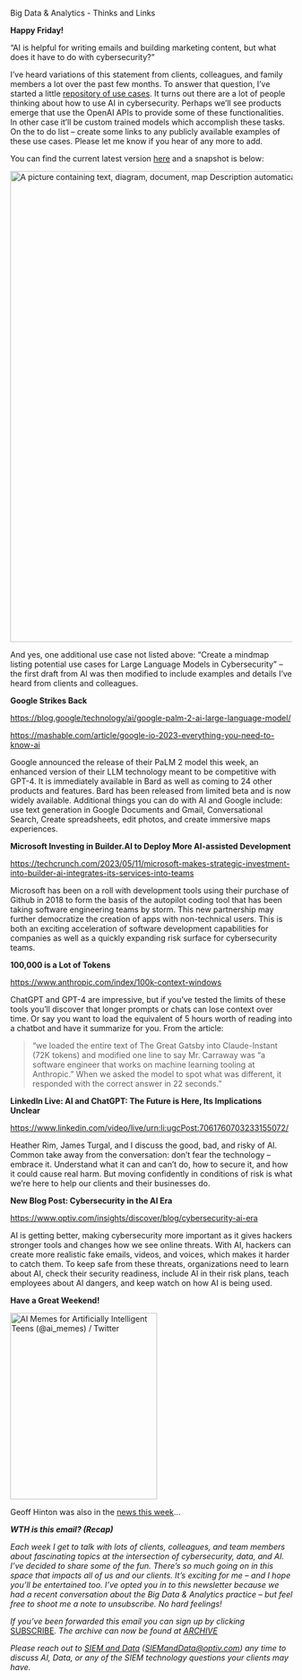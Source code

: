 Big Data & Analytics - Thinks and Links

**Happy Friday!**

“AI is helpful for writing emails and building marketing content, but
what does it have to do with cybersecurity?”

I’ve heard variations of this statement from clients, colleagues, and
family members a lot over the past few months. To answer that question,
I’ve started a little [repository of use
cases](https://lariar.github.io/cyberusecasesforai/). It turns out there
are a lot of people thinking about how to use AI in cybersecurity.
Perhaps we’ll see products emerge that use the OpenAI APIs to provide
some of these functionalities. In other case it’ll be custom trained
models which accomplish these tasks. On the to do list – create some
links to any publicly available examples of these use cases. Please let
me know if you hear of any more to add.

You can find the current latest version
[here](https://lariar.github.io/cyberusecasesforai/) and a snapshot is
below:

<img src="media/image1.png" style="width:6.5in;height:8.75972in"
alt="A picture containing text, diagram, document, map Description automatically generated" />

And yes, one additional use case not listed above: “Create a mindmap
listing potential use cases for Large Language Models in Cybersecurity”
– the first draft from AI was then modified to include examples and
details I’ve heard from clients and colleagues.

**Google Strikes Back**

<https://blog.google/technology/ai/google-palm-2-ai-large-language-model/>

<https://mashable.com/article/google-io-2023-everything-you-need-to-know-ai>

Google announced the release of their PaLM 2 model this week, an
enhanced version of their LLM technology meant to be competitive with
GPT-4. It is immediately available in Bard as well as coming to 24 other
products and features. Bard has been released from limited beta and is
now widely available. Additional things you can do with AI and Google
include: use text generation in Google Documents and Gmail,
Conversational Search, Create spreadsheets, edit photos, and create
immersive maps experiences.

**Microsoft Investing in Builder.AI to Deploy More AI-assisted
Development**

<https://techcrunch.com/2023/05/11/microsoft-makes-strategic-investment-into-builder-ai-integrates-its-services-into-teams>

Microsoft has been on a roll with development tools using their purchase
of Github in 2018 to form the basis of the autopilot coding tool that
has been taking software engineering teams by storm. This new
partnership may further democratize the creation of apps with
non-technical users. This is both an exciting acceleration of software
development capabilities for companies as well as a quickly expanding
risk surface for cybersecurity teams.

**100,000 is a Lot of Tokens**

<https://www.anthropic.com/index/100k-context-windows>

ChatGPT and GPT-4 are impressive, but if you’ve tested the limits of
these tools you’ll discover that longer prompts or chats can lose
context over time. Or say you want to load the equivalent of 5 hours
worth of reading into a chatbot and have it summarize for you. From the
article:

> “we loaded the entire text of The Great Gatsby into Claude-Instant
> (72K tokens) and modified one line to say Mr. Carraway was “a software
> engineer that works on machine learning tooling at Anthropic.” When we
> asked the model to spot what was different, it responded with the
> correct answer in 22 seconds.”

**LinkedIn Live: AI and ChatGPT: The Future is Here, Its Implications
Unclear**

<https://www.linkedin.com/video/live/urn:li:ugcPost:7061760703233155072/>

Heather Rim, James Turgal, and I discuss the good, bad, and risky of AI.
Common take away from the conversation: don’t fear the technology –
embrace it. Understand what it can and can’t do, how to secure it, and
how it could cause real harm. But moving confidently in conditions of
risk is what we’re here to help our clients and their businesses do.

**New Blog Post: Cybersecurity in the AI Era**

<https://www.optiv.com/insights/discover/blog/cybersecurity-ai-era>

AI is getting better, making cybersecurity more important as it gives
hackers stronger tools and changes how we see online threats. With AI,
hackers can create more realistic fake emails, videos, and voices, which
makes it harder to catch them. To keep safe from these threats,
organizations need to learn about AI, check their security readiness,
include AI in their risk plans, teach employees about AI dangers, and
keep watch on how AI is being used.

**Have a Great Weekend!**

<img src="media/image2.png" style="width:2.72402in;height:3.47222in"
alt="AI Memes for Artificially Intelligent Teens (@ai_memes) / Twitter" />

Geoff Hinton was also in the [news this
week](https://www.technologyreview.com/2023/05/02/1072528/geoffrey-hinton-google-why-scared-ai/)…

***WTH is this email? (Recap)***

*Each week I get to talk with lots of clients, colleagues, and team
members about fascinating topics at the intersection of cybersecurity,
data, and AI. I’ve decided to share some of the fun. There’s so much
going on in this space that impacts all of us and our clients. It’s
exciting for me – and I hope you’ll be entertained too. I’ve opted you
in to this newsletter because we had a recent conversation about the Big
Data & Analytics practice – but feel free to shoot me a note to
unsubscribe. No hard feelings!*

*If you’ve been forwarded this email you can sign up by clicking*
[SUBSCRIBE](mailto:randy.lariar@optiv.com?subject=Send%20Me%20Big%20Data%20Emails%20Please!)*.
The archive can now be found at
[ARCHIVE](https://optiv.sharepoint.com/:f:/s/CloudServices-2023/ElYV6Gx5zZtBhAL7MSDkRcMBUlNEtgoiatB-ymUwq2vpPQ?e=0H127H)*

*Please reach out to [SIEM and Data](mailto:SIEMandData@optiv.com)
(<SIEMandData@optiv.com>) any time to discuss AI, Data, or any of the
SIEM technology questions your clients may have.*
